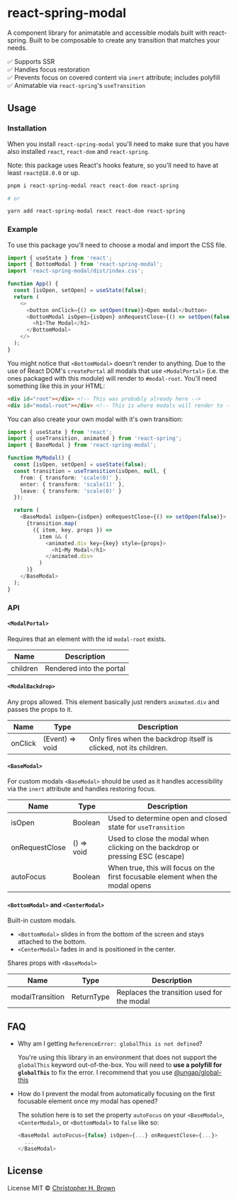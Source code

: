 # react-spring-modal

A component library for animatable and accessible modals built with react-spring. Built to be composable to create any transition that matches your needs.

✅ Supports SSR
<br>
✅ Handles focus restoration
<br>
✅ Prevents focus on covered content via `inert` attribute; includes polyfill
<br>
✅ Animatable via `react-spring`'s `useTransition`

## Usage

### Installation

When you install `react-spring-modal` you'll need to make sure that you have also installed `react`, `react-dom` and `react-spring`.

Note: this package uses React's hooks feature, so you'll need to have at least `react@18.0.0` or up.

```bash
pnpm i react-spring-modal react react-dom react-spring

# or

yarn add react-spring-modal react react-dom react-spring
```

### Example

To use this package you'll need to choose a modal and import the CSS file.

```typescript jsx
import { useState } from 'react';
import { BottomModal } from 'react-spring-modal';
import 'react-spring-modal/dist/index.css';

function App() {
  const [isOpen, setOpen] = useState(false);
  return (
    <>
      <button onClick={() => setOpen(true)}>Open modal</button>
      <BottomModal isOpen={isOpen} onRequestClose={() => setOpen(false)}>
        <h1>The Modal</h1>
      </BottomModal>
    </>
  );
}
```

You might notice that `<BottomModal>` doesn't render to anything. Due to the use of React DOM's `createPortal` all modals that use `<ModalPortal>` (i.e. the ones packaged with this module) will render to `#modal-root`. You'll need something like this in your HTML:

```html
<div id="root"></div> <!-- This was probably already here -->
<div id="modal-root"></div> <!-- This is where modals will render to -->
```

You can also create your own modal with it's own transition:

```typescript jsx
import { useState } from 'react';
import { useTransition, animated } from 'react-spring';
import { BaseModal } from 'react-spring-modal';

function MyModal() {
  const [isOpen, setOpen] = useState(false);
  const transition = useTransition(isOpen, null, {
    from: { transform: 'scale(0)' },
    enter: { transform: 'scale(1)' },
    leave: { transform: 'scale(0)' }
  });

  return (
    <BaseModal isOpen={isOpen} onRequestClose={() => setOpen(false)}>
      {transition.map(
        ({ item, key, props }) =>
          item && (
            <animated.div key={key} style={props}>
              <h1>My Modal</h1>
            </animated.div>
          )
      )}
    </BaseModal>
  );
}
```

### API

#### `<ModalPortal>`

Requires that an element with the id `modal-root` exists.

| Name     | Description              |
| -------- | ------------------------ |
| children | Rendered into the portal |

#### `<ModalBackdrop>`

Any props allowed. This element basically just renders `animated.div` and passes the props to it.

| Name    | Type            | Description                                                       |
| ------- | --------------- | ----------------------------------------------------------------- |
| onClick | (Event) => void | Only fires when the backdrop itself is clicked, not its children. |

#### `<BaseModal>`

For custom modals `<BaseModal>` should be used as it handles accessibility via the `inert` attribute and handles restoring focus.

| Name           | Type       | Description                                                                    |
| -------------- | ---------- | ------------------------------------------------------------------------------ |
| isOpen         | Boolean    | Used to determine open and closed state for `useTransition`                    |
| onRequestClose | () => void | Used to close the modal when clicking on the backdrop or pressing ESC (escape) |
| autoFocus      | Boolean    | When true, this will focus on the first focusable element when the modal opens |

#### `<BottomModal>` and `<CenterModal>`

Built-in custom modals.

- `<BottomModal>` slides in from the bottom of the screen and stays attached to the bottom.
- `<CenterModal>` fades in and is positioned in the center.

Shares props with `<BaseModal>`

| Name            | Type                             | Description                                |
| --------------- | -------------------------------- | ------------------------------------------ |
| modalTransition | ReturnType<typeof useTransition> | Replaces the transition used for the modal |
  
## FAQ

* Why am I getting `ReferenceError: globalThis is not defined`?
  
  You're using this library in an environment that does not support the `globalThis` keyword out-of-the-box. You will need to **use a polyfill for `globalThis`** to fix the error. I recommend that you use [@ungap/global-this](https://github.com/ungap/global-this)

* How do I prevent the modal from automatically focusing on the first focusable element once my modal has opened?

  The solution here is to set the property `autoFocus` on your `<BaseModal>`, `<CenterModal>`, or `<BottomModal>` to `false` like so:

  ```typescript jsx
  <BaseModal autoFocus={false} isOpen={...} onRequestClose={...}>
    ...
  </BaseModal>
  ```

## License

License MIT © [Christopher H. Brown](https://github.com/ChrisBrownie55)
